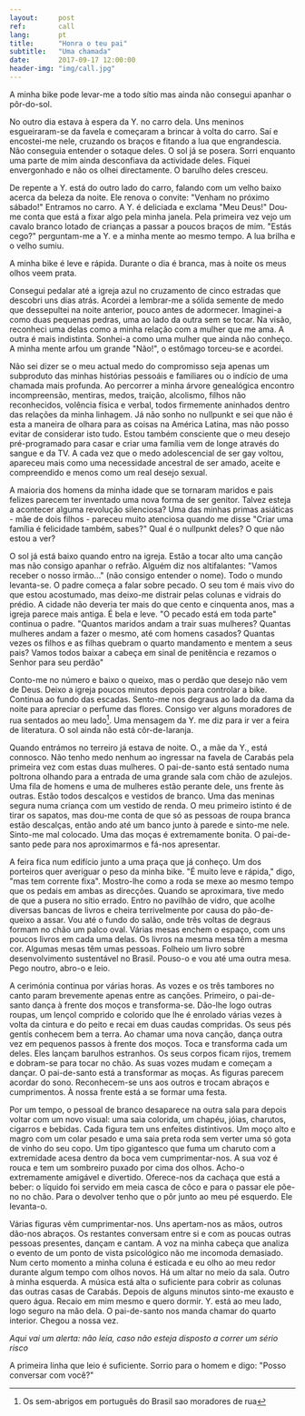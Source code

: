 ```yaml
---
layout:     post
ref:		call
lang: 		pt
title:      "Honra o teu pai"
subtitle:   "Uma chamada"
date:       2017-09-17 12:00:00
header-img: "img/call.jpg"
---
```


A minha bike pode levar-me a todo sítio mas ainda não consegui apanhar o pôr-do-sol. 

No outro dia estava à espera da Y. no carro dela. Uns meninos esgueiraram-se da favela e começaram a brincar à volta do carro. Saí e encostei-me nele, cruzando os braços e fitando a lua que engrandescia. Não conseguia entender o sotaque deles. O sol já se posera. Sorri enquanto uma parte de mim ainda desconfiava da actividade deles. Fiquei envergonhado e não os olhei directamente. O barulho deles cresceu.

De repente a Y. está do outro lado do carro, falando com um velho baixo acerca da beleza da noite. Ele renova o convite: "Venham no próximo sábado!" Entramos no carro. A Y. é deliciada e exclama "Meu Deus!" Dou-me conta que está a fixar algo pela minha janela. Pela primeira vez vejo um cavalo branco lotado de crianças a passar a poucos braços de mim. "Estás cego?" perguntam-me a Y. e a minha mente ao mesmo tempo. A lua brilha e o velho sumiu.

A minha bike é leve e rápida. Durante o dia é branca, mas à noite os meus olhos veem prata.

Consegui pedalar até a igreja azul no cruzamento de cinco estradas que descobri uns dias atrás. Acordei a lembrar-me a sólida semente de medo que dessepultei na noite anterior, pouco antes de adormecer. Imaginei-a como duas pequenas pedras, uma ao lado da outra sem se tocar. Na visão, reconheci uma delas como a minha relação com a mulher que me ama. A outra é mais indistinta. Sonhei-a como uma mulher que ainda não conheço. A minha mente arfou um grande "Não!", o estômago torceu-se e acordei.

Não sei dizer se o meu actual medo do compromisso seja apenas um subproduto das minhas histórias pessoáis e familiares ou o indício de uma chamada mais profunda. Ao percorrer a minha árvore genealógica encontro incompreensão, mentiras, medos, traição, alcolismo, filhos não reconhecidos, volência física e verbal, todos firmemente aninhados dentro das relações da minha linhagem. Já não sonho no nullpunkt e sei que não é esta a maneira de olhara para as coisas na América Latina, mas não posso evitar de considerar isto tudo. Estou também consciente que o meu desejo pré-programado para casar e criar uma família vem de longe através do sangue e da TV. A cada vez que o medo adolescencial de ser gay voltou, apareceu mais como uma necessidade ancestral de ser amado, aceite e compreendido e menos como um real desejo sexual.

A maioria dos homens da minha idade que se tornaram maridos e pais felizes parecem ter inventado uma nova forma de ser genitor. Talvez esteja a acontecer alguma revolução silenciosa? Uma das minhas primas asiáticas - mãe de dois filhos - pareceu muito atenciosa quando me disse "Criar uma família é felicidade também, sabes?" Qual é o nullpunkt deles? O que não estou a ver?

O sol já está baixo quando entro na igreja. Estão a tocar alto uma canção mas não consigo apanhar o refrão. Alguém diz nos altifalantes: "Vamos receber o nosso irmão..." (não consigo entender o nome). Todo o mundo levanta-se. O padre começa a falar sobre pecado. O seu tom é mais vivo do que estou acostumado, mas deixo-me distrair pelas colunas e vidrais do prédio. A cidade não deveria ter mais do que cento e cinquenta anos, mas a igreja parece mais antiga. É bela e leve. "O pecado está em toda parte" continua o padre. "Quantos maridos andam a trair suas mulheres? Quantas mulheres andam a fazer o mesmo, até com homens casados? Quantas vezes os filhos e as filhas quebram o quarto mandamento e mentem a seus pais? Vamos todos baixar a cabeça em sinal de penitência e rezamos o Senhor para seu perdão"

Conto-me no número e baixo o queixo, mas o perdão que desejo não vem de Deus. Deixo a igreja poucos minutos depois para controlar a bike. Continua ao fundo das escadas. Sento-me nos degraus ao lado da dama da noite para apreciar o perfume das flores. Consigo ver alguns moradores de rua sentados ao meu lado[^homeless]. Uma mensagem da Y. me diz para ir ver a feira de literatura. O sol ainda não está côr-de-laranja.

Quando entrámos no terreiro já estava de noite. O., a mãe da Y., está connosco. Não tenho medo nenhum ao ingressar na favela de Carabás pela primeira vez com estas duas mulheres. O pai-de-santo está sentado numa poltrona olhando para a entrada de uma grande sala com chão de azulejos. Uma fila de homens e uma de mulheres estão perante dele, uns frente às outras. Estão todos descalços e vestidos de branco. Uma das meninas segura numa criança com um vestido de renda. O meu primeiro istinto é de tirar os sapatos, mas dou-me conta de que só as pessoas de roupa branca estão descalças, então ando até um banco junto à parede e sinto-me nele. Sinto-me mal colocado. Uma das moças é extremamente bonita. O pai-de-santo pede para nos aproximarmos e fá-nos apresentar.

A feira fica num edifício junto a uma praça que já conheço. Um dos porteiros quer averiguar o peso da minha bike. "É muito leve e rápida," digo, "mas tem corrente fixa". Mostro-lhe como a roda se mexe ao mesmo tempo que os pedais em ambas as direcções. Quando se aproximara, tive medo de que a pusera no sítio errado. Entro no pavilhão de vidro, que acolhe diversas bancas de livros e cheira terrivelmente por causa do pão-de-queixo a assar. Vou até o fundo do salão, onde três voltas de degraus formam no chão um palco oval. Várias mesas enchem o espaço, com uns poucos livros em cada uma delas. Os livros na mesma mesa têm a mesma cor. Algumas mesas têm umas pessoas. Folheio um livro sobre desenvolvimento sustentável no Brasil. Pouso-o e vou até uma outra mesa. Pego noutro, abro-o e leio.

A cerimónia continua por várias horas. As vozes e os três tambores no canto param brevemente apenas entre as canções. Primeiro, o pai-de-santo dança à frente dos moços e transforma-se. Dão-lhe logo outras roupas, um lençol comprido e colorido que lhe é enrolado várias vezes à volta da cintura e do peito e recai em duas caudas compridas. Os seus pés gentís conhecem bem a terra. Ao chamar uma nova canção, dança outra vez em pequenos passos à frente dos moços. Toca e transforma cada um deles. Eles lançam barulhos estranhos. Os seus corpos ficam rijos, tremem e dobram-se para tocar no chão. As suas vozes mudam e começam a dançar.
O pai-de-santo está a transformar as moças. As figuras parecem acordar do sono. Reconhecem-se uns aos outros e trocam abraços e cumprimentos. À nossa frente está a se formar uma festa.

Por um tempo, o pessoal de branco desaparece na outra sala para depois voltar com um novo visual: uma saia colorida, um chapéu, jóias, charutos, cigarros e bebidas. Cada figura tem uns enfeites distintivos. Um moço alto e magro com um colar pesado e uma saia preta roda sem verter uma só gota de vinho do seu copo. Um tipo gigantesco que fuma um charuto com a extremidade acesa dentro da boca vem cumprimentar-nos. A sua voz é rouca e tem um sombreiro puxado por cima dos olhos. Acho-o extremamente amigável e divertido. Oferece-nos da cachaça que está a beber: o líquido foi servido em meia casca de côco e para o passar ele põe-no no chão. Para o devolver tenho que o pôr junto ao meu pé esquerdo. Ele levanta-o.

Várias figuras vêm cumprimentar-nos. Uns apertam-nos as mãos, outros dão-nos abraços. Os restantes conversam entre si e com as poucas outras pessoas presentes, dançam e cantam. A voz na minha cabeça que analiza o evento de um ponto de vista psicológico não me incomoda demasiado. Num certo momento a minha coluna é esticada e eu olho ao meu redor durante algum tempo com olhos novos. Há um altar no meio da sala. Outro à minha esquerda. A música está alta o suficiente para cobrir as colunas das outras casas de Carabás.
Depois de alguns minutos sinto-me exausto e quero água. Recaio em mim mesmo e quero dormir. Y. está ao meu lado, logo seguro na mão dela. O pai-de-santo nos manda chamar do quarto interior. Chegou a nossa vez.

*Aqui vai um alerta: não leia, caso não esteja disposto a correr um sério risco*

A primeira linha que leio é suficiente. Sorrio para o homem e digo: "Posso conversar com você?"

[^homeless]: Os sem-abrigos em português do Brasil sao moradores de rua